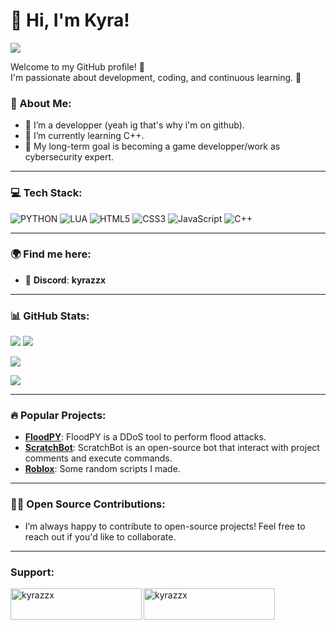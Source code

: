 # 👋 Hi, I'm Kyra!
![](https://count.getloli.com/get/@kyrazzx.github.readme)

Welcome to my GitHub profile! 🎉  
I'm passionate about development, coding, and continuous learning. 🚀

### 🌱 About Me:
- 🔭 I’m a developper (yeah ig that's why i'm on github).
- 🌱 I’m currently learning C++.
- 🧩 My long-term goal is becoming a game developper/work as cybersecurity expert.

---

### 💻 Tech Stack:
![PYTHON](https://img.shields.io/badge/python-%23E34F26.svg?style=for-the-badge&logo=python&logoColor=white)  ![LUA](https://img.shields.io/badge/lua-%231572B6.svg?style=for-the-badge&logo=lua&logoColor=white) ![HTML5](https://img.shields.io/badge/html5-%23E34F26.svg?style=for-the-badge&logo=html5&logoColor=white) ![CSS3](https://img.shields.io/badge/css3-%231572B6.svg?style=for-the-badge&logo=css3&logoColor=white) ![JavaScript](https://img.shields.io/badge/javascript-%23323330.svg?style=for-the-badge&logo=javascript&logoColor=%23F7DF1E) ![C++](https://img.shields.io/badge/c++-%2300599C.svg?style=for-the-badge&logo=c%2B%2B&logoColor=white)

---

### 🌍 Find me here:
- 🔗 **Discord**: **kyrazzx**

---

### 📊 GitHub Stats:

<img src = "https://github-readme-stats.vercel.app/api?username=kyrazzx&&show_icons=true8&theme=midnight-purple">
<img src = "https://github-readme-stats.vercel.app/api/top-langs/?username=kyrazzx&langs_count=8&theme=midnight-purple">

![](https://github-profile-summary-cards.vercel.app/api/cards/profile-details?username=kyrazzx&theme=midnight_purple)

![](https://github-profile-trophy.vercel.app/?username=kyrazzx&theme=tokyonight)

---

### 🔥 Popular Projects:

- [**FloodPY**](https://github.com/kyrazzx/floodpy): FloodPY is a DDoS tool to perform flood attacks.
- [**ScratchBot**](https://github.com/kyrazzx/ScratchBot): ScratchBot is an open-source bot that interact with project comments and execute commands. 
- [**Roblox**](https://github.com/kyrazzx/roblox): Some random scripts I made.

---

### 🧑‍💻 Open Source Contributions:

- I’m always happy to contribute to open-source projects! Feel free to reach out if you'd like to collaborate.

---

<h3 align="left">Support:</h3>
<p><a href="https://www.buymeacoffee.com/kyrazzx"> <img align="left" src="https://cdn.buymeacoffee.com/buttons/v2/default-yellow.png" height="50" width="210" alt="kyrazzx" /></a><a href="https://ko-fi.com/kyrazzx"> <img align="left" src="https://cdn.ko-fi.com/cdn/kofi3.png?v=3" height="50" width="210" alt="kyrazzx" /></a></p><br><br>
